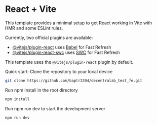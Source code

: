 # React + Vite

This template provides a minimal setup to get React working in Vite with HMR and some ESLint rules.

Currently, two official plugins are available:

- [@vitejs/plugin-react](https://github.com/vitejs/vite-plugin-react/blob/main/packages/plugin-react/README.md) uses [Babel](https://babeljs.io/) for Fast Refresh
- [@vitejs/plugin-react-swc](https://github.com/vitejs/vite-plugin-react-swc) uses [SWC](https://swc.rs/) for Fast Refresh

This template uses the `@vitejs/plugin-react` plugin by default.

Quick start:
Clone the repository to your local device
```bash
git clone https://github.com/baptr2304/decentralab_test_fe.git
```
Run npm install in the root directory
```bash
npm install
```
Run npm run dev to start the development server
```bash
npm run dev
```
